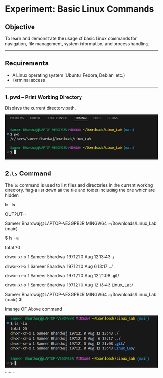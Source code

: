  # Experiment: Basic Linux Commands

## Objective
To learn and demonstrate the usage of basic Linux commands for navigation, file management, system information, and process handling.

---

## Requirements
- A Linux operating system (Ubuntu, Fedora, Debian, etc.)
- Terminal access

---
### 1. **pwd** – Print Working Directory
Displays the current directory path.

![image](<Pwd command .png>)


## 2.`ls` Command

The `ls` command is used to list files and directories in the current working directory.
flag-a list down all the file and folder including the one which are hidden 

ls -la

OUTPUT--

Sameer Bhardwaj@LAPTOP-VE3GPB3R MINGW64 ~/Downloads/Linux_Lab (main) 

$ ls -la 

total 20

drwxr-xr-x 1 Sameer Bhardwaj 197121 0 Aug 12 13:43 ./

drwxr-xr-x 1 Sameer Bhardwaj 197121 0 Aug  6 13:17 ../ 

drwxr-xr-x 1 Sameer Bhardwaj 197121 0 Aug 12 21:08 .git/

drwxr-xr-x 1 Sameer Bhardwaj 197121 0 Aug 12 13:43 Linux_Lab/ 


Sameer Bhardwaj@LAPTOP-VE3GPB3R MINGW64 ~/Downloads/Linux_Lab (main)
$

Imange OF Above command 

![image](<ls command 2025-08-12 214612.png>)
 .......
 














